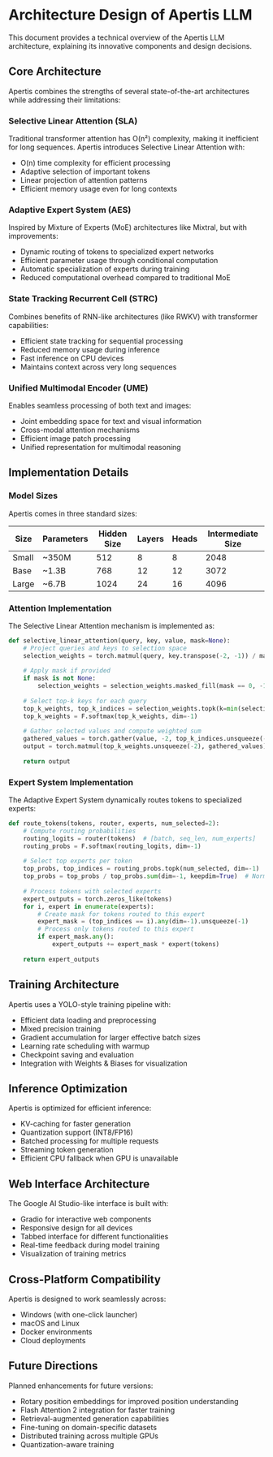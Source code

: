 # Architecture Design of Apertis LLM

This document provides a technical overview of the Apertis LLM architecture, explaining its innovative components and design decisions.

## Core Architecture

Apertis combines the strengths of several state-of-the-art architectures while addressing their limitations:

### Selective Linear Attention (SLA)

Traditional transformer attention has O(n²) complexity, making it inefficient for long sequences. Apertis introduces Selective Linear Attention with:

- O(n) time complexity for efficient processing
- Adaptive selection of important tokens
- Linear projection of attention patterns
- Efficient memory usage even for long contexts

### Adaptive Expert System (AES)

Inspired by Mixture of Experts (MoE) architectures like Mixtral, but with improvements:

- Dynamic routing of tokens to specialized expert networks
- Efficient parameter usage through conditional computation
- Automatic specialization of experts during training
- Reduced computational overhead compared to traditional MoE

### State Tracking Recurrent Cell (STRC)

Combines benefits of RNN-like architectures (like RWKV) with transformer capabilities:

- Efficient state tracking for sequential processing
- Reduced memory usage during inference
- Fast inference on CPU devices
- Maintains context across very long sequences

### Unified Multimodal Encoder (UME)

Enables seamless processing of both text and images:

- Joint embedding space for text and visual information
- Cross-modal attention mechanisms
- Efficient image patch processing
- Unified representation for multimodal reasoning

## Implementation Details

### Model Sizes

Apertis comes in three standard sizes:

| Size  | Parameters | Hidden Size | Layers | Heads | Intermediate Size |
|-------|------------|-------------|--------|-------|------------------|
| Small | ~350M      | 512         | 8      | 8     | 2048             |
| Base  | ~1.3B      | 768         | 12     | 12    | 3072             |
| Large | ~6.7B      | 1024        | 24     | 16    | 4096             |

### Attention Implementation

The Selective Linear Attention mechanism is implemented as:

```python
def selective_linear_attention(query, key, value, mask=None):
    # Project queries and keys to selection space
    selection_weights = torch.matmul(query, key.transpose(-2, -1)) / math.sqrt(query.size(-1))
    
    # Apply mask if provided
    if mask is not None:
        selection_weights = selection_weights.masked_fill(mask == 0, -1e9)
    
    # Select top-k keys for each query
    top_k_weights, top_k_indices = selection_weights.topk(k=min(selection_weights.size(-1), 256), dim=-1)
    top_k_weights = F.softmax(top_k_weights, dim=-1)
    
    # Gather selected values and compute weighted sum
    gathered_values = torch.gather(value, -2, top_k_indices.unsqueeze(-1).expand(-1, -1, -1, value.size(-1)))
    output = torch.matmul(top_k_weights.unsqueeze(-2), gathered_values).squeeze(-2)
    
    return output
```

### Expert System Implementation

The Adaptive Expert System dynamically routes tokens to specialized experts:

```python
def route_tokens(tokens, router, experts, num_selected=2):
    # Compute routing probabilities
    routing_logits = router(tokens)  # [batch, seq_len, num_experts]
    routing_probs = F.softmax(routing_logits, dim=-1)
    
    # Select top experts per token
    top_probs, top_indices = routing_probs.topk(num_selected, dim=-1)
    top_probs = top_probs / top_probs.sum(dim=-1, keepdim=True)  # Normalize
    
    # Process tokens with selected experts
    expert_outputs = torch.zeros_like(tokens)
    for i, expert in enumerate(experts):
        # Create mask for tokens routed to this expert
        expert_mask = (top_indices == i).any(dim=-1).unsqueeze(-1)
        # Process only tokens routed to this expert
        if expert_mask.any():
            expert_outputs += expert_mask * expert(tokens)
    
    return expert_outputs
```

## Training Architecture

Apertis uses a YOLO-style training pipeline with:

- Efficient data loading and preprocessing
- Mixed precision training
- Gradient accumulation for larger effective batch sizes
- Learning rate scheduling with warmup
- Checkpoint saving and evaluation
- Integration with Weights & Biases for visualization

## Inference Optimization

Apertis is optimized for efficient inference:

- KV-caching for faster generation
- Quantization support (INT8/FP16)
- Batched processing for multiple requests
- Streaming token generation
- Efficient CPU fallback when GPU is unavailable

## Web Interface Architecture

The Google AI Studio-like interface is built with:

- Gradio for interactive web components
- Responsive design for all devices
- Tabbed interface for different functionalities
- Real-time feedback during model training
- Visualization of training metrics

## Cross-Platform Compatibility

Apertis is designed to work seamlessly across:

- Windows (with one-click launcher)
- macOS and Linux
- Docker environments
- Cloud deployments

## Future Directions

Planned enhancements for future versions:

- Rotary position embeddings for improved position understanding
- Flash Attention 2 integration for faster training
- Retrieval-augmented generation capabilities
- Fine-tuning on domain-specific datasets
- Distributed training across multiple GPUs
- Quantization-aware training
